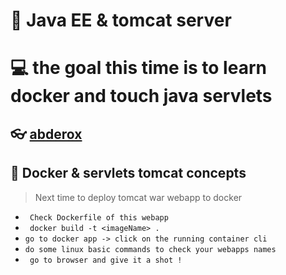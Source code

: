 # :pushpin: Java EE & tomcat server
# :computer: the goal this time is to learn docker and touch java servlets


## :eyeglasses: [abderox](https://github.com/abderox/)


## :bookmark_tabs: __Docker & servlets  tomcat concepts__

> Next time to deploy tomcat war webapp to docker
- ``` Check Dockerfile of this webapp```
- ``` docker build -t <imageName> .```
- ``` go to docker app -> click on the running container cli   ```
- ``` do some linux basic commands to check your webapps names ```
- ``` go to browser and give it a shot !```